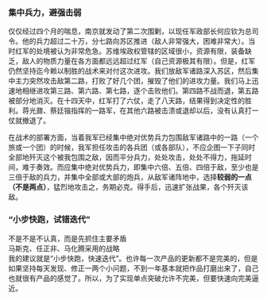 


### 集中兵力，避强击弱  
仅仅经过四个月的喘息，南京就发动了第二次围剿，以现任军政部长何应钦为总司令。他的兵力超过二十万，分七路向苏区推进（敌人非常强大，困难非常大）。当时红军的处境被认为非常危急。苏维埃政权管辖的区域很小，资源有限，装备缺乏，敌人的物质力量在各方面都远远超过红军（自己资源极其有限）。但是，红军仍然坚持迄今赖以制胜的战术来对付这次进攻。我们放敌军诸路深入苏区，然后集中主力突然攻击敌第二路，打败了好几个团，摧毁了他们的进攻力量。我们马上迅速地相继进攻第三路、第六路、第七路，逐个击败他们。第四路不战而退，第五路被部分地消灭。在十四天中，红军打了六仗，走了八天路，结果得到决定性的胜利。蒋光鼐、蔡廷锴指挥的一路军，在其他六路被击溃或退却以后，没有认真打一仗就撤退了。  

在战术的部署方面，当着我军已经集中绝对优势兵力包围敌军诸路中的一路（一个旅或一个团）的时候，我军担任攻击的各兵团（或各部队），不应企图一下子同时全部地歼灭这个被我包围之敌，因而平分兵力，处处攻击，处处不得力，拖延时间，难于奏效。而应集中绝对优势兵力，即集中六倍、五倍、四倍于敌，至少也是三倍于敌的兵力，并集中全部或大部的炮兵，从敌军诸阵地中，选择**较弱的一点（不是两点）**，猛烈地攻击之，务期必克。得手后，迅速扩张战果，各个歼灭该敌。  



### “小步快跑，试错迭代”
不是不是不认真，而是先抓住主要矛盾  
马斯克、任正非、马化腾采用的战略  
我的建议就是“小步快跑，快速迭代”。也许每一次产品的更新都不是完美的，但是如果坚持每天发现、修正一两个小问题，不到一年基本就把作品打磨出来了，自己也就很有产品的感觉了。所以，为了实现单点突破允许不完美，但要快速向完美逼近。  

